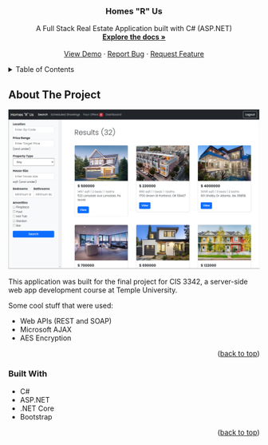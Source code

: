 <a id="readme-top"></a>

<div align="center">

  <h3 align="center">Homes "R" Us</h3>

  <p align="center">
    A Full Stack Real Estate Application built with C# (ASP.NET)
    <br />
    <a href="https://github.com/jisanjung/RealEstateWeb/blob/master/README.md"><strong>Explore the docs »</strong></a>
    <br />
    <br />
    <a href="https://cis-iis2.temple.edu/Spring2023/CIS3342_tun22982/TermProject/frmAccountCreation.aspx">View Demo</a>
    ·
    <a href="https://github.com/jisanjung/RealEstateWeb/issues">Report Bug</a>
    ·
    <a href="https://github.com/jisanjung/RealEstateWeb/issues">Request Feature</a>
  </p>
</div>


<details>
  <summary>Table of Contents</summary>
  <ol>
    <li>
      <a href="#about-the-project">About The Project</a>
      <ul>
        <li><a href="#built-with">Built With</a></li>
      </ul>
    </li>
  </ol>
</details>



## About The Project

![alt text](https://raw.githubusercontent.com/jisanjung/RealEstateWeb/master/screenshot.PNG)

This application was built for the final project for CIS 3342, a server-side web app development course at Temple University.

Some cool stuff that were used:
* Web APIs (REST and SOAP)
* Microsoft AJAX
* AES Encryption

<p align="right">(<a href="#readme-top">back to top</a>)</p>



### Built With

* C#
* ASP.NET
* .NET Core
* Bootstrap

<p align="right">(<a href="#readme-top">back to top</a>)</p>